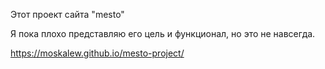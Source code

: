 Этот проект сайта "mesto"

Я пока плохо представляю его цель и функционал, но это не навсегда.

https://moskalew.github.io/mesto-project/
